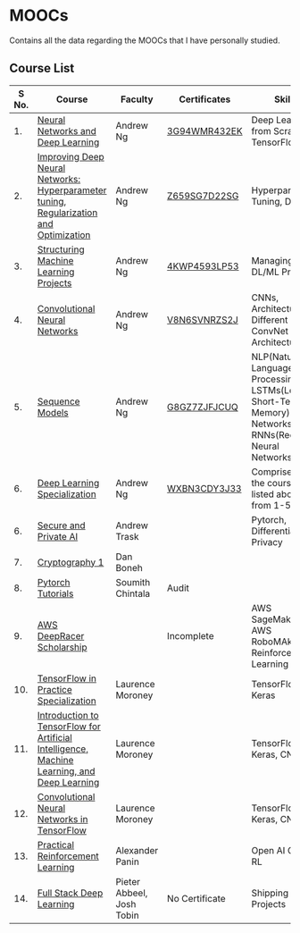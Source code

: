 # MOOCs
Contains all the data regarding the MOOCs that I have personally studied.
## Course List

|S No.| Course| Faculty| Certificates|Skills|
|-----|-------|--------|-------------|------|
|1. |[Neural Networks and Deep Learning](https://www.coursera.org/learn/neural-networks-deep-learning?specialization=deep-learning)| Andrew Ng| [3G94WMR432EK](https://www.coursera.org/account/accomplishments/certificate/3G94WMR432EK)| Deep Learning from Scratch, TensorFlow|
|2. |[Improving Deep Neural Networks: Hyperparameter tuning, Regularization and Optimization](https://www.coursera.org/learn/deep-neural-network?specialization=deep-learning)| Andrew Ng| [Z659SG7D22SG](https://www.coursera.org/account/accomplishments/certificate/Z659SG7D22SG)| Hyperparameter Tuning, DL|
|3. |[Structuring Machine Learning Projects](https://www.coursera.org/learn/machine-learning-projects?specialization=deep-learning)| Andrew Ng| [4KWP4593LP53](https://www.coursera.org/account/accomplishments/certificate/4KWP4593LP53)| Managing DL/ML Projects|
|4. |[Convolutional Neural Networks](https://www.coursera.org/learn/convolutional-neural-networks?specialization=deep-learning)| Andrew Ng| [V8N6SVNRZS2J](https://www.coursera.org/account/accomplishments/certificate/V8N6SVNRZS2J)| CNNs, Architectures, Different ConvNet Architectures|
|5. |[Sequence Models](https://www.coursera.org/learn/nlp-sequence-models)| Andrew Ng| [G8GZ7ZJFJCUQ](https://www.coursera.org/account/accomplishments/verify/G8GZ7ZJFJCUQ)| NLP(Natural Language Processing), LSTMs(Long Short-Term Memory) Networks, RNNs(Recurrent Neural Networks)|
|6. | [Deep Learning Specialization](https://www.coursera.org/specializations/deep-learning)| Andrew Ng| [WXBN3CDY3J33](https://www.coursera.org/account/accomplishments/specialization/WXBN3CDY3J33)| Comprises of the courses listed above from 1-5|
|6. |[Secure and Private AI](https://www.udacity.com/course/secure-and-private-ai--ud185)| Andrew Trask| |Pytorch, Differential Privacy|
|7. |[Cryptography 1]()| Dan Boneh| ||
|8. |[Pytorch Tutorials](https://pytorch.org/tutorials/)|Soumith Chintala| Audit|
|9. |[AWS DeepRacer Scholarship](https://www.udacity.com/aws-deepracer-scholarship)||Incomplete| AWS SageMaker, AWS RoboMAker, Reinforcement Learning|
|10.| [TensorFlow in Practice Specialization](https://www.coursera.org/specializations/tensorflow-in-practice)| Laurence Moroney| | TensorFlow, Keras|
|11.| [Introduction to TensorFlow for Artificial Intelligence, Machine Learning, and Deep Learning](https://www.coursera.org/learn/introduction-tensorflow)| Laurence Moroney| | TensorFlow, Keras, CNN| 
|12. | [Convolutional Neural Networks in TensorFlow](https://www.coursera.org/learn/convolutional-neural-networks-tensorflow)|Laurence Moroney| | TensorFlow, Keras, CNN|
|13. | [Practical Reinforcement Learning](https://www.coursera.org/learn/practical-rl)|Alexander Panin| | Open AI Gym, RL|
|14. | [Full Stack Deep Learning](https://fullstackdeeplearning.com/march2019)| Pieter Abbeel, Josh Tobin| No Certificate| Shipping DL Projects|



